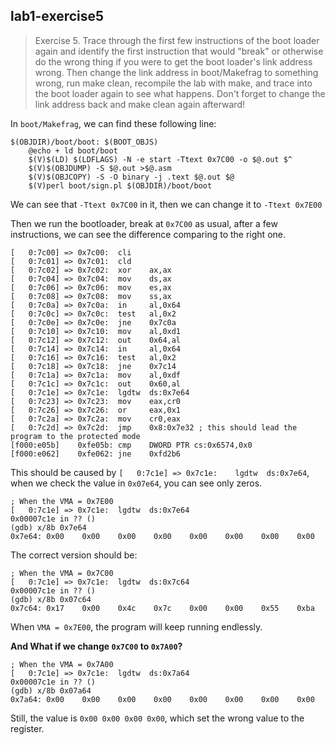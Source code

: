## lab1-exercise5
> Exercise 5. Trace through the first few instructions of the boot loader again and identify the first instruction that would "break" or otherwise do the wrong thing if you were to get the boot loader's link address wrong. Then change the link address in boot/Makefrag to something wrong, run make clean, recompile the lab with make, and trace into the boot loader again to see what happens. Don't forget to change the link address back and make clean again afterward!

<!-- more -->

In `boot/Makefrag`, we can find these following line:

```
$(OBJDIR)/boot/boot: $(BOOT_OBJS)
	@echo + ld boot/boot
	$(V)$(LD) $(LDFLAGS) -N -e start -Ttext 0x7C00 -o $@.out $^
	$(V)$(OBJDUMP) -S $@.out >$@.asm
	$(V)$(OBJCOPY) -S -O binary -j .text $@.out $@
	$(V)perl boot/sign.pl $(OBJDIR)/boot/boot
```
We can see that `-Ttext 0x7C00` in it, then we can change it to `-Ttext 0x7E00`

Then we run the bootloader, break at `0x7C00` as usual, after a few instructions, we can see the difference comparing to the right one.
```
[   0:7c00] => 0x7c00:	cli    
[   0:7c01] => 0x7c01:	cld    
[   0:7c02] => 0x7c02:	xor    ax,ax
[   0:7c04] => 0x7c04:	mov    ds,ax
[   0:7c06] => 0x7c06:	mov    es,ax
[   0:7c08] => 0x7c08:	mov    ss,ax
[   0:7c0a] => 0x7c0a:	in     al,0x64
[   0:7c0c] => 0x7c0c:	test   al,0x2
[   0:7c0e] => 0x7c0e:	jne    0x7c0a
[   0:7c10] => 0x7c10:	mov    al,0xd1
[   0:7c12] => 0x7c12:	out    0x64,al
[   0:7c14] => 0x7c14:	in     al,0x64
[   0:7c16] => 0x7c16:	test   al,0x2
[   0:7c18] => 0x7c18:	jne    0x7c14
[   0:7c1a] => 0x7c1a:	mov    al,0xdf
[   0:7c1c] => 0x7c1c:	out    0x60,al
[   0:7c1e] => 0x7c1e:	lgdtw  ds:0x7e64
[   0:7c23] => 0x7c23:	mov    eax,cr0
[   0:7c26] => 0x7c26:	or     eax,0x1
[   0:7c2a] => 0x7c2a:	mov    cr0,eax
[   0:7c2d] => 0x7c2d:	jmp    0x8:0x7e32 ; this should lead the program to the protected mode
[f000:e05b]    0xfe05b:	cmp    DWORD PTR cs:0x6574,0x0
[f000:e062]    0xfe062:	jne    0xfd2b6
```
This should be caused by `[   0:7c1e] => 0x7c1e:	lgdtw  ds:0x7e64`, when we check the value in `0x07e64`, you can see only zeros.
```
; When the VMA = 0x7E00
[   0:7c1e] => 0x7c1e:	lgdtw  ds:0x7e64
0x00007c1e in ?? ()
(gdb) x/8b 0x7e64
0x7e64:	0x00	0x00	0x00	0x00	0x00	0x00	0x00	0x00
```
The correct version should be:
```
; When the VMA = 0x7C00
[   0:7c1e] => 0x7c1e:	lgdtw  ds:0x7c64
0x00007c1e in ?? ()
(gdb) x/8b 0x07c64
0x7c64:	0x17	0x00	0x4c	0x7c	0x00	0x00	0x55	0xba
```

When `VMA = 0x7E00`, the program will keep running endlessly.

**And What if we change `0x7C00` to `0x7A00`?**
```
; When the VMA = 0x7A00
[   0:7c1e] => 0x7c1e:	lgdtw  ds:0x7a64
0x00007c1e in ?? ()
(gdb) x/8b 0x07a64
0x7a64:	0x00	0x00	0x00	0x00	0x00	0x00	0x00	0x00
```
Still, the value is `0x00 0x00 0x00 0x00`, which set the wrong value to the register.
